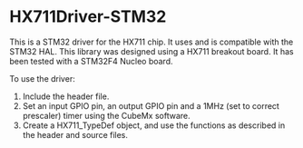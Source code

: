 # HX711Driver-STM32
This is a STM32 driver for the HX711 chip. It uses and is compatible with the STM32 HAL.
This library was designed using a HX711 breakout board. It has been tested with a STM32F4 Nucleo board.

To use the driver:
1. Include the header file.
2. Set an input GPIO pin, an output GPIO pin and a 1MHz (set to correct prescaler) timer using the CubeMx software.
3. Create a HX711_TypeDef object, and use the functions as described in the header and source files.